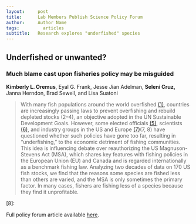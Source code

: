 ```yaml
---
layout:     post
title:      Lab Members Publish Science Policy Forum
author:     Author Name
tags: 		  articles
subtitle:  	Research explores "underfished" species
---
```

<!-- Start Writing Below in Markdown -->
## Underfished or unwanted?
### Much blame cast upon fisheries policy may be misguided
**Kimberly L. Oremus**, Eyal G. Frank, Jesse Jian Adelman, **Seleni Cruz,** Janna Herndon, Brad Sewell, and Lisa Suatoni
> With many fish populations around the world overfished [(1)][1], countries are increasingly passing laws to prevent overfishing and rebuild depleted stocks (2–4), an objective adopted in the UN Sustainable Development Goals. However, some elected officials [(5)][5], scientists [(6)][6], and industry groups in the US and Europe [(7)][7](7, 8) have questioned whether such policies have gone too far, resulting in “underfishing,” to the economic detriment of fishing communities. This idea is influencing debate over reauthorizing the US Magnuson-Stevens Act (MSA), which shares key features with fishing policies in the European Union (EU) and Canada and is regarded internationally as a benchmark fishing law. Analyzing two decades of data on 170 US fish stocks, we find that the reasons some species are fished less than others are varied, and the MSA is only sometimes the primary factor. In many cases, fishers are fishing less of a species because they find it unprofitable.

[1]:https://www.fao.org/3/cc0461en/online/cc0461en.html
[5]:https://trumpwhitehouse.archives.gov/briefings-statements/remarks-president-trump-roundtable-supporting-americas-commercial-fishermen/
[6]:https://crsreports.congress.gov/product/pdf/R/R43565/4
[7]:https://www.nffo.org.uk/serious-risk-of-underfishing/
[8]:


Full policy forum article available [here](https://www.science.org/doi/abs/10.1126/science.adf5595).
